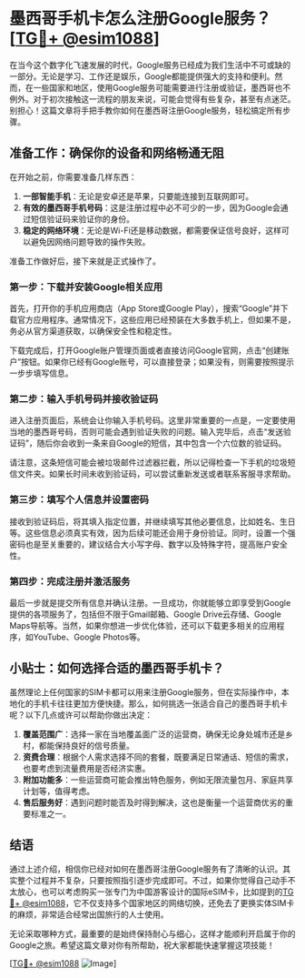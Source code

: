 # 墨西哥手机卡怎么注册Google服务？[[TG💪+ @esim1088](https://t.me/s/esim1088)]

在当今这个数字化飞速发展的时代，Google服务已经成为我们生活中不可或缺的一部分。无论是学习、工作还是娱乐，Google都能提供强大的支持和便利。然而，在一些国家和地区，使用Google服务可能需要进行注册或验证，墨西哥也不例外。对于初次接触这一流程的朋友来说，可能会觉得有些复杂，甚至有点迷茫。别担心！这篇文章将手把手教你如何在墨西哥注册Google服务，轻松搞定所有步骤。

## 准备工作：确保你的设备和网络畅通无阻

在开始之前，你需要准备几样东西：

1. **一部智能手机**：无论是安卓还是苹果，只要能连接到互联网即可。
2. **有效的墨西哥手机号码**：这是注册过程中必不可少的一步，因为Google会通过短信验证码来验证你的身份。
3. **稳定的网络环境**：无论是Wi-Fi还是移动数据，都需要保证信号良好，这样可以避免因网络问题导致的操作失败。

准备工作做好后，接下来就是正式操作了。

### 第一步：下载并安装Google相关应用

首先，打开你的手机应用商店（App Store或Google Play），搜索“Google”并下载官方应用程序。通常情况下，这些应用已经预装在大多数手机上，但如果不是，务必从官方渠道获取，以确保安全性和稳定性。

下载完成后，打开Google账户管理页面或者直接访问Google官网，点击“创建账户”按钮。如果你已经有Google账号，可以直接登录；如果没有，则需要按照提示一步步填写信息。

### 第二步：输入手机号码并接收验证码

进入注册页面后，系统会让你输入手机号码。这里非常重要的一点是，一定要使用当地的墨西哥号码，否则可能会遇到验证失败的问题。输入完毕后，点击“发送验证码”，随后你会收到一条来自Google的短信，其中包含一个六位数的验证码。

请注意，这条短信可能会被垃圾邮件过滤器拦截，所以记得检查一下手机的垃圾短信文件夹。如果长时间未收到验证码，可以尝试重新发送或者联系客服寻求帮助。

### 第三步：填写个人信息并设置密码

接收到验证码后，将其填入指定位置，并继续填写其他必要信息，比如姓名、生日等。这些信息必须真实有效，因为后续可能还会用于身份验证。同时，设置一个强密码也是至关重要的，建议结合大小写字母、数字以及特殊字符，提高账户安全性。

### 第四步：完成注册并激活服务

最后一步就是提交所有信息并确认注册。一旦成功，你就能够立即享受到Google提供的各项服务了，包括但不限于Gmail邮箱、Google Drive云存储、Google Maps导航等。当然，如果你想进一步优化体验，还可以下载更多相关的应用程序，如YouTube、Google Photos等。

## 小贴士：如何选择合适的墨西哥手机卡？

虽然理论上任何国家的SIM卡都可以用来注册Google服务，但在实际操作中，本地化的手机卡往往更加方便快捷。那么，如何挑选一张适合自己的墨西哥手机卡呢？以下几点或许可以帮助你做出决定：

1. **覆盖范围广**：选择一家在当地覆盖面广泛的运营商，确保无论身处城市还是乡村，都能保持良好的信号质量。
2. **资费合理**：根据个人需求选择不同的套餐，既要满足日常通话、短信的需求，也要考虑到流量费用是否经济实惠。
3. **附加功能多**：一些运营商可能会推出特色服务，例如无限流量包月、家庭共享计划等，值得考虑。
4. **售后服务好**：遇到问题时能否及时得到解决，这也是衡量一个运营商优劣的重要标准之一。

## 结语

通过上述介绍，相信你已经对如何在墨西哥注册Google服务有了清晰的认识。其实整个过程并不复杂，只要按照指引逐步完成即可。不过，如果你觉得自己动手不太放心，也可以考虑购买一张专门为中国游客设计的国际eSIM卡，比如提到的[TG💪+ @esim1088](https://t.me/s/esim1088)，它不仅支持多个国家地区的网络切换，还免去了更换实体SIM卡的麻烦，非常适合经常出国旅行的人士使用。

无论采取哪种方式，最重要的是始终保持耐心与细心，这样才能顺利开启属于你的Google之旅。希望这篇文章对你有所帮助，祝大家都能快速掌握这项技能！

[[TG💪+ @esim1088](https://t.me/s/esim1088) ![Image](https://i.postimg.cc/4NQfJmqS/Snipaste-2025-05-13-00-14-12.png)]